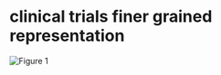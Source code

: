 # clinical trials finer grained representation
 
![Figure 1](https://raw.github.com/xuanyshi/repositpry/master/clinical-trials-finer-grained-representation/img-folder/figure_1.jpg)